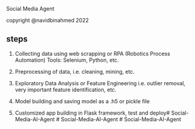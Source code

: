 Social Media Agent

copyright @navidbinahmed 2022


## steps 
1. Collecting data using web scrapping or RPA (Robotics Process Automation)
   Tools: Selenium, Python, etc.

2. Preprocessing of data, 
   i.e. cleaning, mining, etc.

3. Exploratory Data Analysis or Feature Engineering
   i.e. outlier removal, very important feature identification, etc. 

4. Model building and saving model as a .h5 or pickle file

5. Customized app building in Flask framework, test and deploy#   S o c i a l - M e d i a - A I - A g e n t  
 #   S o c i a l - M e d i a - A I - A g e n t  
 #   S o c i a l - M e d i a - A I - A g e n t  
 
